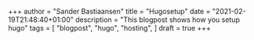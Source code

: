 +++
author = "Sander Bastiaansen"
title = "Hugosetup"
date = "2021-02-19T21:48:40+01:00"
description = "This blogpost shows how you setup hugo"
tags = [
    "blogpost",
    "hugo",
    "hosting",
]
draft = true
+++

